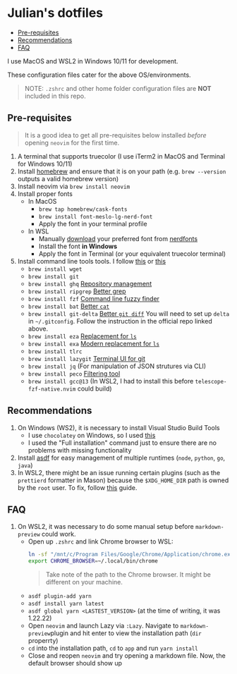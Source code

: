 # Julian's dotfiles

- [Pre-requisites](#pre-requisites)
- [Recommendations](#recommendations)
- [FAQ](#faq)

I use MacOS and WSL2 in Windows 10/11 for development.

These configuration files cater for the above OS/environments.

> NOTE: `.zshrc` and other home folder configuration files are **NOT** included in this repo.

## Pre-requisites

> It is a good idea to get all pre-requisites below installed _before_ opening `neovim` for the first time.

1. A terminal that supports truecolor (I use iTerm2 in MacOS and Terminal for Windows 10/11)
2. Install [homebrew](https://brew.sh/) and ensure that it is on your path (e.g. `brew --version` outputs a valid homebrew version)
3. Install neovim via `brew install neovim`
4. Install proper fonts
   - In MacOS
     - `brew tap homebrew/cask-fonts`
     - `brew install font-meslo-lg-nerd-font`
     - Apply the font in your terminal profile
   - In WSL
     - Manually [download](https://www.nerdfonts.com/font-downloads) your preferred font from [nerdfonts](https://www.nerdfonts.com/)
     - Install the font **in Windows**
     - Apply the font in Terminal (or your equivalent truecolor terminal)
5. Install command line tools tools. I follow [this](https://www.youtube.com/watch?v=mmqDYw9C30I) or [this](https://bit.ly/49I5eqU&v=mmqDYw9C30I)
   - `brew install wget`
   - `brew install git`
   - `brew install ghq` [Repository management](https://github.com/x-motemen/ghq)
   - `brew install ripgrep` [Better grep](https://github.com/BurntSushi/ripgrep/tree/master)
   - `brew install fzf` [Command line fuzzy finder](https://github.com/junegunn/fzf)
   - `brew install bat` [Better `cat`](https://github.com/sharkdp/bat)
   - `brew install git-delta` [Better `git diff`](https://github.com/dandavison/delta)
     You will need to set up `delta` in `~/.gitconfig`. Follow the instruction in the official repo linked above.
   - `brew install eza` [Replacement for `ls`](https://github.com/eza-community/eza)
   - `brew install exa` [Modern replacement for `ls`](https://github.com/ogham/exa)
   - `brew install tlrc`
   - `brew install lazygit` [Terminal UI for git](https://github.com/jesseduffield/lazygit)
   - `brew install jq` (For manipulation of JSON strutures via CLI)
   - `brew install peco` [Filtering tool](https://peco.github.io/)
   - `brew install gcc@13` (In WSL2, I had to install this before `telescope-fzf-native.nvim` could build)

## Recommendations

1. On Windows (WS2), it is necessary to install Visual Studio Build Tools
   - I use `chocolatey` on Windows, so I used [this](https://community.chocolatey.org/packages/visualstudio2022buildtools)
   - I used the "Full installation" command just to ensure there are no problems with missing functionality
2. Install [asdf](https://asdf-vm.com/) for easy management of multiple runtimes (`node`, `python`, `go`, `java`)
3. In WSL2, there might be an issue running certain plugins (such as the `prettierd` formatter in Mason) because the `$XDG_HOME_DIR` path is owned by the `root` user. To fix, follow [this](https://github.com/microsoft/WSL/issues/10846#issuecomment-1840548054) guide.

## FAQ

1. On WSL2, it was necessary to do some manual setup before `markdown-preview` could work.
   - Open up `.zshrc` and link Chrome browser to WSL:
     ```bash
     ln -sf "/mnt/c/Program Files/Google/Chrome/Application/chrome.exe" ~/.local/bin/chrome
     export CHROME_BROWSER=~/.local/bin/chrome
     ```
     > Take note of the path to the Chrome browser. It might be different on your machine.
   - `asdf plugin-add yarn`
   - `asdf install yarn latest`
   - `asdf global yarn <LASTEST_VERSION>` (at the time of writing, it was 1.22.22)
   - Open `neovim` and launch Lazy via `:Lazy`. Navigate to `markdown-preview`plugin and hit enter to view the installation path (`dir` properrty)
   - `cd` into the installation path, `cd` to `app` and run `yarn install`
   - Close and reopen `neovim` and try opening a markdown file. Now, the default browser should show up
